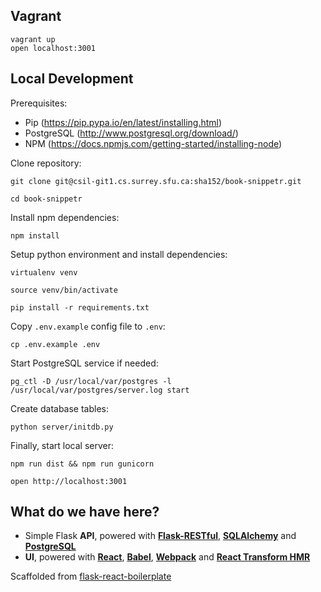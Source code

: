 ## Vagrant

```
vagrant up
open localhost:3001
```

## Local Development


Prerequisites:

- Pip (https://pip.pypa.io/en/latest/installing.html)
- PostgreSQL (http://www.postgresql.org/download/)
- NPM (https://docs.npmjs.com/getting-started/installing-node)

Clone repository:

```
git clone git@csil-git1.cs.surrey.sfu.ca:sha152/book-snippetr.git

cd book-snippetr
```

Install npm dependencies:

```
npm install
```

Setup python environment and install dependencies:

```
virtualenv venv

source venv/bin/activate

pip install -r requirements.txt
```

Copy `.env.example` config file to `.env`:

```
cp .env.example .env
```

Start PostgreSQL service if needed:

```
pg_ctl -D /usr/local/var/postgres -l /usr/local/var/postgres/server.log start
```

Create database tables:

```
python server/initdb.py
```

Finally, start local server:

```
npm run dist && npm run gunicorn

open http://localhost:3001
```

## What do we have here?

- Simple Flask **API**, powered with [**Flask-RESTful**](https://flask-restful.readthedocs.org/en/0.3.3/), [**SQLAlchemy**](http://www.sqlalchemy.org/) and [**PostgreSQL**](http://www.postgresql.org/)
- **UI**, powered with [**React**](http://facebook.github.io/react/), [**Babel**](https://babeljs.io/), [**Webpack**](http://webpack.github.io/) and [**React Transform HMR**](https://github.com/gaearon/react-transform-hmr)

Scaffolded from [flask-react-boilerplate](https://github.com/alexkuz/flask-react-boilerplate)
